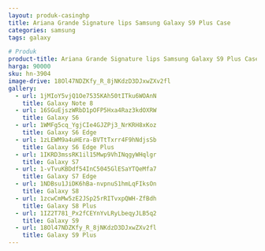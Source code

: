 ```yaml
---
layout: produk-casinghp
title: Ariana Grande Signature lips Samsung Galaxy S9 Plus Case
categories: samsung
tags: galaxy

# Produk
product-title: Ariana Grande Signature lips Samsung Galaxy S9 Plus Case
harga: 90000
sku: hn-3904
image-drive: 18Ol47NDZKfy_R_8jNKdzD3DJxwZXv2fl
gallery:
  - url: 1jMIoY5vjQ1Oe7535KAh50tITku6WOAnN
    title: Galaxy Note 8
  - url: 16SGuEjszWRbD1pOFP5Hxa4Raz3kdOXRW
    title: Galaxy S6
  - url: 1WMFg5cq_YgjCIe4GJZPj3_NrKRH8xKoz
    title: Galaxy S6 Edge
  - url: 1zLEWM9a4uHEra-BVTtTxrr4F9hNdjsSb
    title: Galaxy S6 Edge Plus
  - url: 1IKRD3mssRK1il15Mwp9VhINqgyWHqlgr
    title: Galaxy S7
  - url: 1-vTvuKBDdf54InC5045GlESaYTQeMfa7
    title: Galaxy S7 Edge
  - url: 1NDBsu1JiDK6hBa-nvpnuS1hmLqFIksOn
    title: Galaxy S8
  - url: 1zcwCmMw5zE2JSp25rRITvxpQWH-ZfBdh
    title: Galaxy S8 Plus
  - url: 1IZ2T781_Px2fCEYnYvLRyLbeqyJLB5q2
    title: Galaxy S9
  - url: 18Ol47NDZKfy_R_8jNKdzD3DJxwZXv2fl
    title: Galaxy S9 Plus
---
```


